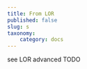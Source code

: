 ```yaml
---
title: From LOR
published: false
slug: s
taxonomy:
    category: docs
---
```


see LOR advanced TODO